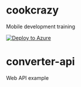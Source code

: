 # cookcrazy
Mobile development training 

[![Deploy to Azure](http://azuredeploy.net/deploybutton.png)](https://azuredeploy.net/)

# converter-api
Web API example
